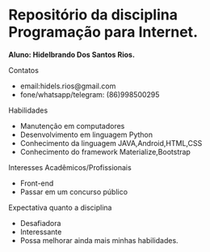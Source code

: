 <h1>Repositório da disciplina Programação para Internet.</h1>
<strong>Aluno: Hidelbrando Dos Santos Rios.</strong>
<p>Contatos</p>
<ul>
  <li>email:hidels.rios@gmail.com</li>
  <li>fone/whatsapp/telegram: (86)998500295</li>
</ul>
<p>Habilidades</p>
<ul>
  <li>Manutenção em computadores</li>
  <li>Desenvolvimento em linguagem Python</li>
  <li>Conhecimento da linguagem JAVA,Android,HTML,CSS</li>
  <li>Conhecimento do framework Materialize,Bootstrap</li>
</ul>
<p>Interesses Acadêmicos/Profissionais</p>
<ul>
  <li>Front-end</li>
  <li>Passar em um concurso público</li>
</ul>
<p>Expectativa quanto a disciplina</p>
<ul>
  <li>Desafiadora</li>
  <li>Interessante</li>
  <li>Possa melhorar ainda mais minhas habilidades.</li>
</ul>
